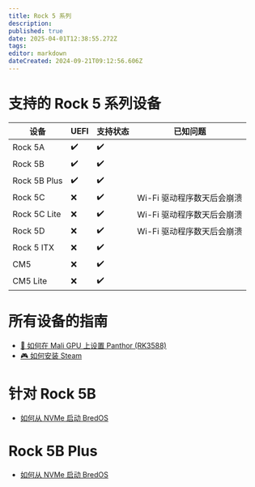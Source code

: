 ```yaml
---
title: Rock 5 系列
description:
published: true
date: 2025-04-01T12:38:55.272Z
tags:
editor: markdown
dateCreated: 2024-09-21T09:12:56.606Z
---
```


# 支持的 Rock 5 系列设备

| 设备           | UEFI | 支持状态 | 已知问题             |
| ------------ | ---- | ---- | ---------------- |
| Rock 5A      | ✔️   | ✔️   |                  |
| Rock 5B      | ✔️   | ✔️   |                  |
| Rock 5B Plus | ✔️   | ✔️   |                  |
| Rock 5C      | ❌    | ✔️   | Wi-Fi 驱动程序数天后会崩溃 |
| Rock 5C Lite | ❌    | ✔️   | Wi-Fi 驱动程序数天后会崩溃 |
| Rock 5D      | ❌    | ✔️   | Wi-Fi 驱动程序数天后会崩溃 |
| Rock 5 ITX   | ❌    | ✔️   |                  |
| CM5          | ❌    | ✔️   |                  |
| CM5 Lite     | ❌    | ✔️   |                  |

# 所有设备的指南

- [🐾 如何在 Mali GPU 上设置 Panthor (RK3588)](/how-to/how-to-setup-panthor)
- [🎮 如何安装 Steam](/how-to/how-to-install-steam)

# 针对 Rock 5B

- [如何从 NVMe 启动 BredOS](/rock-5/how-to-boot-from-nvme)

# Rock 5B Plus

- [如何从 NVMe 启动 BredOS](/rock-5/how-to-boot-from-nvme)